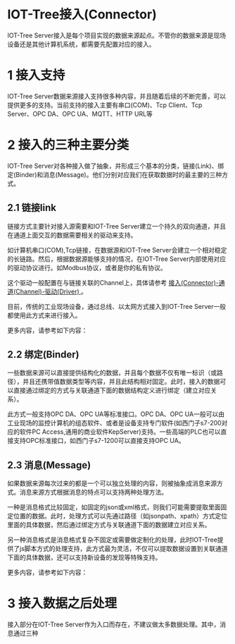 
IOT-Tree接入(Connector)
==



IOT-Tree Server接入是每个项目实现的数据来源起点。不管你的数据来源是现场设备还是其他计算机系统，都需要先配置对应的接入。

# 1 接入支持

IOT-Tree Server数据来源接入支持很多种内容，并且随着后续的不断完善，可以提供更多的支持。当前支持的接入主要有串口(COM)、Tcp Client、Tcp Server、OPC DA、OPC UA、MQTT、HTTP URL等

# 2 接入的三种主要分类

IOT-Tree Server对各种接入做了抽象，并形成三个基本的分类，链接(Link)、绑定(Binder)和消息(Message)。他们分别对应我们在获取数据时的最主要的三种方式。

## 2.1 链接link

链接方式主要针对接入源需要和IOT-Tree Server建立一个持久的双向通道，并且在通道上面交互的数据需要相关的驱动来支持。

如计算机串口(COM),Tcp链接，在数据源和IOT-Tree Server会建立一个相对稳定的长链路。然后，根据数据源能够支持的情况，在IOT-Tree Server内部使用对应的驱动协议进行。如Modbus协议，或者是你的私有协议。

这个驱动一般配置在与链接关联的Channel上，具体请参考 [接入(Connector)-通道(Channel)-驱动(Driver) ][conn_ch_drv]。

目前，传统的工业现场设备，通过总线、以太网方式接入到IOT-Tree Server一般都使用此方式来进行接入。

更多内容，请参考如下内容：


## 2.2 绑定(Binder)

一些数据来源可以直接提供结构化的数据，并且每个数据不仅有唯一标识（或路径），并且还携带值数据类型等内容，并且此结构相对固定。此时，接入的数据可以直接通过绑定的方式与关联通道下面的数据结构定义进行绑定（建立对应关系）。

此方式一般支持OPC DA、OPC UA等标准接口。OPC DA、OPC UA一般可以由工业现场的监控计算机的组态软件、或者是设备支持专门软件(如西门子s7-200对应的软件PC Access,通用的商业软件KepServer)支持。一些高端的PLC也可以直接支持OPC标准接口，如西门子s7-1200可以直接支持OPC UA。

## 2.3 消息(Message)

如果数据来源每次过来的都是一个可以独立处理的内容，则被抽象成消息来源方式。消息来源方式根据消息的特点可以支持两种处理方法。

一种是消息格式比较固定，如固定的json或xml格式，则我们可能需要提取里面固定位置的数据。此时，处理方式可以先通过路径（如jsonpath、xpath）方式定位里面的具体数据，然后通过绑定方式与关联通道下面的数据建立对应关系。

另一种消息格式是消息格式复杂不固定或需要做定制化的处理，此时IOT-Tree提供了js脚本方式的处理支持，此方式最为灵活，不仅可以提取数据设置到关联通道下面的具体数据，还可以支持新设备的发现等特殊支持。

更多内容，请参考如下内容：


# 3 接入数据之后处理

接入部分在IOT-Tree Server作为入口而存在，不建议做太多数据处理。其中，消息通过三种

[conn_ch_drv]: ./quick_know_ch_conn_drv.md
